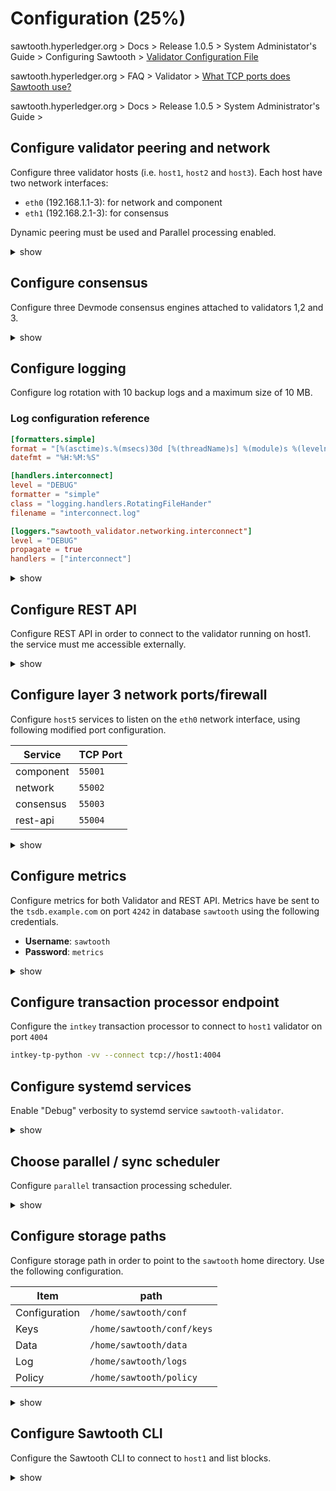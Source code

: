 # Configuration (25%)

sawtooth.hyperledger.org > Docs > Release 1.0.5  > System Administator's Guide > Configuring Sawtooth > [Validator Configuration File](https://sawtooth.hyperledger.org/docs/core/releases/1.0.5/sysadmin_guide/configuring_sawtooth/validator_configuration_file.html)

sawtooth.hyperledger.org > FAQ > Validator > [What TCP ports does Sawtooth use?](https://sawtooth.hyperledger.org/faq/validator/#what-tcp-ports-does-sawtooth-use)

sawtooth.hyperledger.org > Docs > Release 1.0.5 > System Administrator's Guide > 


## Configure validator peering and network

Configure three validator hosts (i.e. `host1`, `host2` and `host3`).
Each host have two network interfaces:

* `eth0` (192.168.1.1-3): for network and component
* `eth1` (192.168.2.1-3): for consensus

Dynamic peering must be used and Parallel processing enabled.

<details><summary>show</summary>
<p>

### Method 1

Configuration file.

```bash
sudo cat << EOF > /etc/sawtooth/host1-validator.toml
bind = [
  "network:tcp://eth0:8800",
  "component:tcp://eth0:4004",
  "consensus:tcp://eth1:5050"
]
endpoint = "tcp://host1:8800"
peering = "dynamic"
seeds = [
  "tcp://127.0.0.1:8800", 
  "tcp://host2:8800",
  "tcp://host3:8800"
]
scheduler = "parallel"
EOF
```

```bash
sudo cat << EOF > /etc/sawtooth/host2-validator.toml
bind = [
  "network:tcp://eth0:8800",
  "component:tcp://eth0:4004",
  "consensus:tcp://eth1:5050"
]
endpoint = "tcp://host2:8800"
peering = "dynamic"
seeds = [
  "tcp://127.0.0.1:8800", 
  "tcp://host1:8800",
  "tcp://host3:8800"
]
scheduler = "parallel"
EOF
```

```bash
sudo cat << EOF > /etc/sawtooth/host3-validator.toml
bind = [
  "network:tcp://eth0:8800",
  "component:tcp://eth0:4004",
  "consensus:tcp://eth1:5050"
]
endpoint = "tcp://host3:8800"
peering = "dynamic"
seeds = [
  "tcp://127.0.0.1:8800", 
  "tcp://host1:8800",
  "tcp://host2:8800"
]
scheduler = "parallel"
EOF
```

### Method 2

Command line arguments.

```bash
sawtooth-validator \
--bind network:tcp://eth0:8800 \
--bind component:tcp://eth0:4004 \
--bind consensus:tcp://eth1:5050 \
--endpoint tcp://host1:8800 \
--peering "dynamic" \
--seeds tcp://127.0.0.1:8800 \
--seeds tcp://host2:8800 \
--seeds tcp://host3:8800 \
--scheduler parallel
```

```bash
sawtooth-validator \
--bind network:tcp://eth0:8800 \
--bind component:tcp://eth0:4004 \
--bind consensus:tcp://eth1:5050 \
--endpoint tcp://host2:8800 \
--peering "dynamic" \
--seeds tcp://127.0.0.1:8800 \
--seeds tcp://host1:8800 \
--seeds tcp://host3:8800 \
--scheduler parallel
```

```bash
sawtooth-validator \
--bind network:tcp://eth0:8800 \
--bind component:tcp://eth0:4004 \
--bind consensus:tcp://eth1:5050 \
--endpoint tcp://host3:8800 \
--peering "dynamic" \
--seeds tcp://127.0.0.1:8800 \
--seeds tcp://host1:8800 \
--seeds tcp://host2:8800 \
--scheduler parallel
```

</p>
</details>

## Configure consensus

Configure three Devmode consensus engines attached to validators 1,2 and 3.

<details><summary>show</summary>
<p>

```bash
sawset proposal create --key $HOME/.sawtooth/keys/my_key.priv \
-o config-consensus.batch \
sawtooth.consensus.algorithm.name=PoET \
sawtooth.consensus.algorithm.version=0.1 \
sawtooth.poet.report_public_key_pem="$(cat /etc/sawtooth/simulator_rk_pub.pem)" \
sawtooth.poet.valid_enclave_measurements=$(poet enclave measurement) \
sawtooth.poet.valid_enclave_basenames=$(poet enclave basename)

poet registration create --key /etc/sawtooth/keys/validator.priv -o poet.batch

sawset proposal create --key $HOME/.sawtooth/keys/my_key.priv \
-o poet-settings.batch \
sawtooth.poet.target_wait_time=5 \
sawtooth.poet.initial_wait_time=25 \
sawtooth.publisher.max_batches_per_block=100
```

</p>
</details>

## Configure logging

Configure log rotation with 10 backup logs and a maximum size of 10 MB.

### Log configuration reference

```toml
[formatters.simple]
format = "[%(asctime)s.%(msecs)30d [%(threadName)s] %(module)s %(levelname)s] %(message)s"
datefmt = "%H:%M:%S"

[handlers.interconnect]
level = "DEBUG"
formatter = "simple"
class = "logging.handlers.RotatingFileHander"
filename = "interconnect.log"

[loggers."sawtooth_validator.networking.interconnect"]
level = "DEBUG"
propagate = true
handlers = ["interconnect"]
```

<details><summary>show</summary>
<p>

```bash
cat << EOF > /etc/sawtooth/log_config.toml
[formatters.simple]
format = "[%(asctime)s.%(msecs)30d [%(threadName)s] %(module)s %(levelname)s] %(message)s"
datefmt = "%H:%M:%S"

[handlers.interconnect]
level = "DEBUG"
formatter = "simple"
class = "logging.handlers.RotatingFileHander"
filename = "interconnect.log"
maxBytes = 10000000
backupCount = 10

[loggers."sawtooth_validator.networking.interconnect"]
level = "DEBUG"
propagate = true
handlers = ["interconnect"]
EOF
```

</p>
</details>

## Configure REST API

Configure REST API in order to connect to the validator running on host1.
the service must me accessible externally.

<details><summary>show</summary>
<p>

```bash
sawtooth-rest-api --connect tcp://validator:8800 --bind eth0:8008
```

</p>
</details>

## Configure layer 3 network ports/firewall

Configure `host5` services to listen on the `eth0` network interface, using following modified port configuration.

Service | TCP Port
------- | --------
component | `55001`
network   | `55002`
consensus | `55003`
rest-api  | `55004`

<details><summary>show</summary>
<p>

```bash
sawtooth-validator --bind "component:tcp://eth0:55001" --bind "network:tcp://eth0:55002" --bind "consensus:tcp://eth0:55003" --endpoint "tcp://host1:55001"
settings-tp --connect "tcp://host1:55001"
sawtooth-rest-api --connect "tcp://host1:55001"
intkey-tp-python --connect "tcp://host1:55001"
```

</p>
</details>

## Configure metrics

Configure metrics for both Validator and REST API.
Metrics have be sent to the `tsdb.example.com` on port `4242` in database `sawtooth` using the following credentials.

* **Username**: `sawtooth`
* **Password**: `metrics`

<details><summary>show</summary>
<p>

### Method 1

Using configuration files.

Add the following lines to the Validator configuration file (i.e. `/etc/sawtooth/validator.toml`).

```toml
opentsdb_url = "http://tsdb.example.com:4242"
opentsdb_db = "sawtooth"
opentsdb_username = "sawtooth"
opentsdb_password = "metrics"
```

Add the following lines to the REST API configuration file (i.e. `/etc/sawtooth/rest_api.toml`.

```toml
opentsdb_url = "http://tsdb.example.com:4242"
opentsdb_db = "sawtooth"
opentsdb_username = "sawtooth"
opentsdb_password = "metrics"
```

### Method 2

Using command line arguments.

For Validator.

```bash
sawtooth-validor -vv \
--opentsdb-url "http://sawtooth:metrics@tsdb.example.com:4242" \
--opentsdb-db "sawtooth"
```

For REST API.

```bash
sawtooth-rest-api -vv \
--opentsdb-url "http://sawtooth:metrics@tsdb.example.com:4242" \
--opentsdb-db "sawtooth"
```

</p>
</details>

## Configure transaction processor endpoint

Configure the `intkey` transaction processor to connect to `host1` validator on port `4004`

```bash
intkey-tp-python -vv --connect tcp://host1:4004
```

## Configure systemd services

Enable "Debug" verbosity to systemd service `sawtooth-validator`.

<details><summary>show</summary>
<p>

Edit the Systemd Environment file `/etc/default/sawtooth-validator` and add `-vv` to the `SAWTOOTH_VALIDATOR_ARGS` environment variable.

```bash
SAWTOOTH_VALIDATOR_ARGS="--vv"
```

</p>
</details>

## Choose parallel / sync scheduler

Configure `parallel` transaction processing scheduler.

<details><summary>show</summary>
<p>

The default transaction scheduler is set to `serial` processing.

## Method 1

Edit the `/etc/sawtooth/validator.toml` configuration file, then search for the `scheduler` and replace the `serial` value by `parallel`.

```toml
...
# The type of scheduler to use. The choices are 'serial' or 'parallel'.
scheduler = 'parallel'
...
```

### Method 2

Use command line arguments to enforce the scheduler configuration.

```bash
sudo sawtooth-validator --scheduler "parallel"
```

</p>
</details>

## Configure storage paths

Configure storage path in order to point to the `sawtooth` home directory.
Use the following configuration.

Item | path
---- | ----
Configuration | `/home/sawtooth/conf`
Keys | `/home/sawtooth/conf/keys`
Data | `/home/sawtooth/data`
Log  | `/home/sawtooth/logs`
Policy | `/home/sawtooth/policy`

<details><summary>show</summary>
<p>

```bash
sudo cp /etc/sawtooth/path.toml.example /etc/sawtooth/path.toml

sudo mkdir -p /home/sawtooth/conf/keys /home/sawtooth/data /home/sawtooth/logs /home/sawtooth/policy

sudo cp /etc/sawtooth/*.toml /home/sawtooth/conf/
sudo cp /etc/sawtooth/*.pem /home/sawtooth/conf/
sudo cp /etc/sawtooth/keys/*.* /home/sawtooth/conf/keys/

cat << EOF > /etc/sawtooth/path.toml
conf_dir = "/home/sawtooth/conf"
key_dir = "/home/sawtooth/conf/keys"
data_dir = "/home/sawtooth/data"
log_dir = "/home/sawtooth/logs"
policy_dir = "/home/sawtooth/policy"
EOF
```

</p>
</details>

## Configure Sawtooth CLI

Configure the Sawtooth CLI to connect to `host1` and list blocks.

<details><summary>show</summary>
<p>

### Method 1

Using configuration file.

```bash
cat << EOF > /etc/sawtooth/path.toml
# REST API URL
url = "http://localhost:8008"
EOF

sawtooth block list
```

### Method 2

Using command line arguments.

```bash
sawtooth block list --url http://host1:8008
```

</p>
</details>